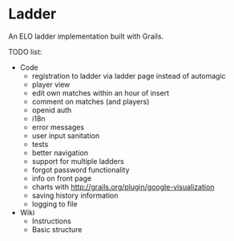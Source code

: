 Ladder
======

An ELO ladder implementation built with Grails.

TODO list:
- Code
  - registration to ladder via ladder page instead of automagic
  - player view
  - edit own matches within an hour of insert
  - comment on matches (and players)
  - openid auth
  - i18n
  - error messages
  - user input sanitation
  - tests
  - better navigation
  - support for multiple ladders
  - forgot password functionality
  - info on front page
  - charts with http://grails.org/plugin/google-visualization
  - saving history information
  - logging to file
- Wiki
  - Instructions
  - Basic structure
